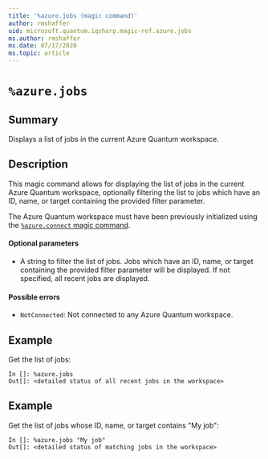 ```yaml
---
title: '%azure.jobs (magic command)'
author: rmshaffer
uid: microsoft.quantum.iqsharp.magic-ref.azure.jobs
ms.author: rmshaffer
ms.date: 07/17/2020
ms.topic: article
---
```


<!--
    NB: This file has been automatically generated from Microsoft.Quantum.IQSharp.AzureClient.dll,
        please do not manually edit it.

    [DEBUG] JSON source:
        {"Name": "%azure.jobs", "Documentation": {"Summary": "Displays a list of jobs in the current Azure Quantum workspace.", "Full": null, "Description": "\r\nThis magic command allows for displaying the list of jobs in the current \r\nAzure Quantum workspace, optionally filtering the list to jobs which\r\nhave an ID, name, or target containing the provided filter parameter.\r\n\r\nThe Azure Quantum workspace must have been previously initialized\r\nusing the [`%azure.connect` magic command](https://docs.microsoft.com/qsharp/api/iqsharp-magic/azure.connect).\r\n\r\n#### Optional parameters\r\n\r\n- A string to filter the list of jobs. Jobs which have an ID, name, or target\r\ncontaining the provided filter parameter will be displayed. If not specified,\r\nall recent jobs are displayed.\r\n\r\n#### Possible errors\r\n\r\n- `NotConnected`: Not connected to any Azure Quantum workspace.\r\n                    ", "Remarks": null, "Examples": ["\r\nGet the list of jobs:\r\n```\r\nIn []: %azure.jobs\r\nOut[]: <detailed status of all recent jobs in the workspace>\r\n```\r\n                        ", "\r\nGet the list of jobs whose ID, name, or target contains \"My job\":\r\n```\r\nIn []: %azure.jobs \"My job\"\r\nOut[]: <detailed status of matching jobs in the workspace>\r\n```\r\n                        "], "SeeAlso": null}, "AssemblyName": "Microsoft.Quantum.IQSharp.AzureClient"}
-->

# `%azure.jobs`

## Summary

Displays a list of jobs in the current Azure Quantum workspace.

## Description

This magic command allows for displaying the list of jobs in the current
Azure Quantum workspace, optionally filtering the list to jobs which
have an ID, name, or target containing the provided filter parameter.

The Azure Quantum workspace must have been previously initialized
using the [`%azure.connect` magic command](https://docs.microsoft.com/qsharp/api/iqsharp-magic/azure.connect).

#### Optional parameters

- A string to filter the list of jobs. Jobs which have an ID, name, or target
containing the provided filter parameter will be displayed. If not specified,
all recent jobs are displayed.

#### Possible errors

- `NotConnected`: Not connected to any Azure Quantum workspace.

## Example

Get the list of jobs:
```
In []: %azure.jobs
Out[]: <detailed status of all recent jobs in the workspace>
```

## Example

Get the list of jobs whose ID, name, or target contains "My job":
```
In []: %azure.jobs "My job"
Out[]: <detailed status of matching jobs in the workspace>
```
